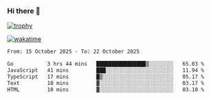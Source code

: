 ### Hi there 👋

[![trophy](https://github-profile-trophy.vercel.app/?username=cxnky&theme=dracula)](https://github.com/ryo-ma/github-profile-trophy)

[![wakatime](https://wakatime.com/badge/user/1c39c599-5497-41b9-a5be-2c4676e7fd23.svg)](https://wakatime.com/@1c39c599-5497-41b9-a5be-2c4676e7fd23)
<!--START_SECTION:waka-->

```txt
From: 15 October 2025 - To: 22 October 2025

Go           3 hrs 44 mins   ████████████████▒░░░░░░░░   65.03 %
JavaScript   41 mins         ███░░░░░░░░░░░░░░░░░░░░░░   11.94 %
TypeScript   17 mins         █▒░░░░░░░░░░░░░░░░░░░░░░░   05.17 %
Text         10 mins         ▓░░░░░░░░░░░░░░░░░░░░░░░░   03.17 %
HTML         10 mins         ▓░░░░░░░░░░░░░░░░░░░░░░░░   03.10 %
```

<!--END_SECTION:waka-->
